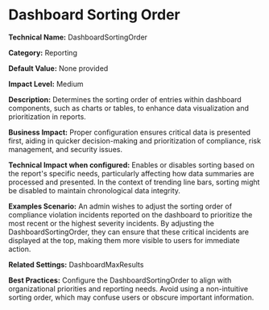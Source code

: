 # Dashboard Sorting Order

**Technical Name:** DashboardSortingOrder

**Category:** Reporting

**Default Value:** None provided

**Impact Level:** Medium

**Description:** Determines the sorting order of entries within dashboard components, such as charts or tables, to enhance data visualization and prioritization in reports.

**Business Impact:** Proper configuration ensures critical data is presented first, aiding in quicker decision-making and prioritization of compliance, risk management, and security issues.

**Technical Impact when configured:** Enables or disables sorting based on the report's specific needs, particularly affecting how data summaries are processed and presented. In the context of trending line bars, sorting might be disabled to maintain chronological data integrity.

**Examples Scenario:** An admin wishes to adjust the sorting order of compliance violation incidents reported on the dashboard to prioritize the most recent or the highest severity incidents. By adjusting the DashboardSortingOrder, they can ensure that these critical incidents are displayed at the top, making them more visible to users for immediate action.

**Related Settings:** DashboardMaxResults

**Best Practices:** Configure the DashboardSortingOrder to align with organizational priorities and reporting needs. Avoid using a non-intuitive sorting order, which may confuse users or obscure important information.